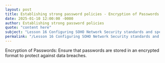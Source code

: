 ```yaml
---
layout: post
title: Establishing strong password policies - Encryption of Passwords
date: 2025-01-10 12:00:00 -0000
author: Establishing strong password policies
quote: "content here"
subject: "Lesson 16 Configuring SOHO Network Security standards and specifications"
permalink: "/Lesson 16 Configuring SOHO Network Security standards and specifications/Establishing strong password policies/Establishing strong password policies - Encryption of Passwords"
---
```


Encryption of Passwords: Ensure that passwords are stored in an encrypted format to protect against data breaches.
